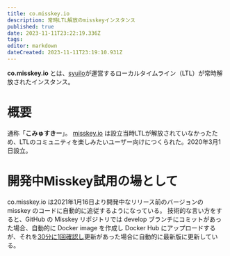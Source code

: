 ```yaml
---
title: co.misskey.io
description: 常時LTL解放のmisskeyインスタンス
published: true
date: 2023-11-11T23:22:19.336Z
tags: 
editor: markdown
dateCreated: 2023-11-11T23:19:10.931Z
---
```


**co.misskey.io** とは、[syuilo](/ja/persons/syuilo)が運営するローカルタイムライン（LTL）が常時解放されたインスタンス。

# 概要
通称「**こみゅすきー**」。
[misskey.io](/ja/instances/misskey_io) は設立当時LTLが解放されていなかったため、LTLのコミュニティを楽しみたいユーザー向けにつくられた。2020年3月1日設立。

# 開発中Misskey試用の場として

co.misskey.io は2021年1月16日より開発中なリリース前のバージョンの misskey のコードに自動的に追従するようになっている。
技術的な言い方をすると、GitHub の Misskey リポジトリでは develop ブランチにコミットがあった場合、自動的に Docker image を作成し Docker Hub にアップロードするが、それを[30分に1回確認し](https://misskey.io/notes/8ugmh48jlu)更新があった場合に自動的に最新版に更新している。